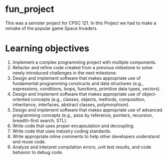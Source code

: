 # fun_project
This was a semster project for CPSC 121. In this Project we had to make a remake of the popular game Space Invaders.

# Learning objectives
1. Implement a complex programming project with multiple components.
2. Refactor and refine code created from a previous milestone to solve newly introduced challenges in the next milestone.
3. Design and implement software that makes appropriate use of fundamental programming constructs and data structures (e.g., expressions, conditions, loops, functions, primitive data types, vectors).
4. Design and implement software that makes appropriate use of object-oriented concepts (e.g., classes, objects, methods, composition, inheritance, interfaces, abstract classes, polymorphism).
5. Design and implement software that makes appropriate use of advanced programming concepts (e.g., pass by reference, pointers, recursion, breadth-first search, STL).
6. Write code that  uses proper encapsulation and decoupling.
7. Write code that uses industry coding standards.
8. Write appropriate inline comments to help other developers understand and reuse code.
9. Analyze and interpret compilation errors, unit test results, and code behavior to debug code.
